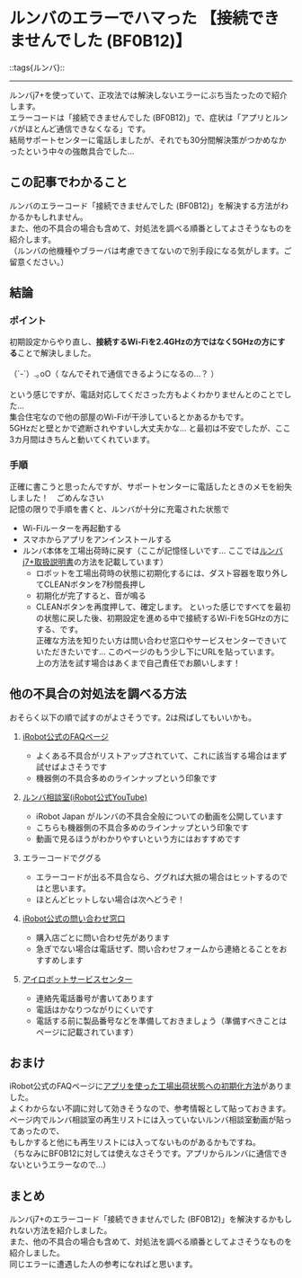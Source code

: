 # ルンバのエラーでハマった 【接続できませんでした (BF0B12)】
::tags{ルンバ}::

---

ルンバj7+を使っていて、正攻法では解決しないエラーにぶち当たったので紹介します。  
エラーコードは「接続できませんでした (BF0B12)」で、症状は「アプリとルンバがほとんど通信できなくなる」です。  
結局サポートセンターに電話しましたが、それでも30分間解決策がつかめなかったという中々の強敵具合でした...  

## この記事でわかること
ルンバのエラーコード「接続できませんでした (BF0B12)」を解決する方法がわかるかもしれません。  
また、他の不具合の場合も含めて、対処法を調べる順番としてよさそうなものを紹介します。  
（ルンバの他機種やブラーバは考慮できてないので別手段になる気がします。ご留意ください。）

## 結論
### ポイント
初期設定からやり直し、**接続するWi-Fiを2.4GHzの方ではなく5GHzの方にする**ことで解決しました。  
<br>
（´-`）.｡oO（ なんでそれで通信できるようになるの...？ ）  
<br>
という感じですが、電話対応してくださった方もよくわかりませんとのことでした...  
集合住宅なので他の部屋のWi-Fiが干渉しているとかあるかもです。  
5GHzだと壁とかで遮断されやすいし大丈夫かな... と最初は不安でしたが、ここ3カ月間はきちんと動いてくれています。

### 手順
正確に書こうと思ったんですが、サポートセンターに電話したときのメモを紛失しました！　ごめんなさい  
記憶の限りで手順を書くと、ルンバが十分に充電された状態で
- Wi-Fiルーターを再起動する
- スマホからアプリをアンインストールする
- ルンバ本体を工場出荷時に戻す（ここが記憶怪しいです... ここでは[ルンバj7+取扱説明書](https://reviews.irobot-jp.com/vivr/manuals/4798372_OG_c755860.pdf)の方法を記載しています）
    - ロボットを工場出荷時の状態に初期化するには、ダスト容器を取り外してCLEANボタンを7秒間長押し
    - 初期化が完了すると、音が鳴る
    - CLEANボタンを再度押して、確定します。
といった感じですべてを最初の状態に戻した後、初期設定を進める中で接続するWi-Fiを5GHzの方にする、です。  
正確な方法を知りたい方は問い合わせ窓口やサービスセンターできいていただきたいです... このページのもう少し下にURLを貼っています。  
上の方法を試す場合はあくまで自己責任でお願いします！

## 他の不具合の対処法を調べる方法
おそらく以下の順で試すのがよさそうです。2は飛ばしてもいいかも。  
1. [iRobot公式のFAQページ](https://service.irobot-jp.com/1/roomba.html)
    - よくある不具合がリストアップされていて、これに該当する場合はまず試せばよさそうです
    - 機器側の不具合多めのラインナップという印象です
    
2. [ルンバ相談室(iRobot公式YouTube)](https://www.youtube.com/playlist?list=PLwHGLclWEkXjSXZm-EMxhxWGOb0wyYeg8)
    - iRobot Japan がルンバの不具合全般についての動画を公開しています
    - こちらも機器側の不具合多めのラインナップという印象です
    - 動画で見るほうがわかりやすいという方にはおすすめです

3.  エラーコードでググる
    - エラーコードが出る不具合なら、ググれば大抵の場合はヒットするのではと思います。
    - ほとんどヒットしない場合は次へどうぞ！

4. [iRobot公式の問い合わせ窓口](https://service.irobot-jp.com/1/inquiry)
    - 購入店ごとに問い合わせ先があります
    - 急ぎでない場合は電話せず、問い合わせフォームから連絡とることをおすすめします

5. [アイロボットサービスセンター](https://answers.irobot.com/ja/article?urlName=200)
    - 連絡先電話番号が書いてあります
    - 電話はかなりつながりにくいです
    - 電話する前に製品番号などを準備しておきましょう（準備すべきことはページに記載されています）


## おまけ
iRobot公式のFAQページに[アプリを使った工場出荷状態への初期化方法](https://service.irobot-jp.com/1/roomba_answer11)がありました。  
よくわからない不調に対して効きそうなので、参考情報として貼っておきます。  
ページ内でルンバ相談室の再生リストには入っていないルンバ相談室動画が貼ってあったので、  
もしかすると他にも再生リストには入ってないものがあるかもですね。  
（ちなみにBF0B12に対しては使えなさそうです。アプリからルンバに通信できないというエラーなので...）


## まとめ
ルンバj7+のエラーコード「接続できませんでした (BF0B12)」を解決するかもしれない方法を紹介しました。  
また、他の不具合の場合も含めて、対処法を調べる順番としてよさそうなものを紹介しました。  
同じエラーに遭遇した人の参考になればと思います。

